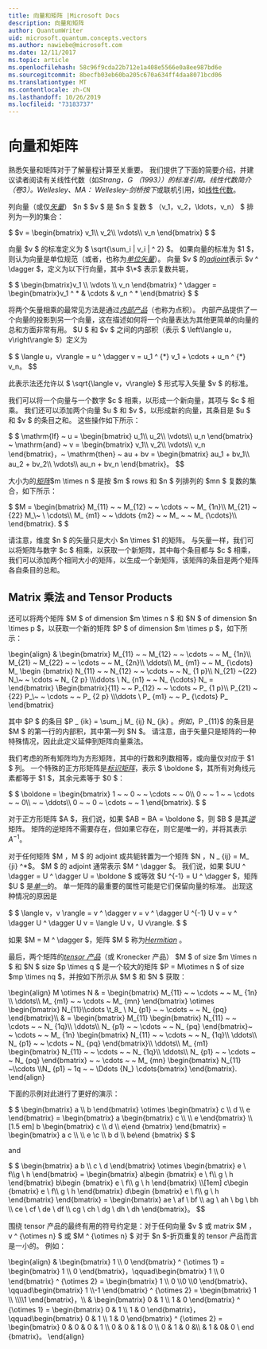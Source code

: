 ```yaml
---
title: 向量和矩阵 |Microsoft Docs
description: 向量和矩阵
author: QuantumWriter
uid: microsoft.quantum.concepts.vectors
ms.author: nawiebe@microsoft.com
ms.date: 12/11/2017
ms.topic: article
ms.openlocfilehash: 58c96f9cda22b712e1a408e5566e0a8ee987bd6e
ms.sourcegitcommit: 8becfb03eb60ba205c670a634ff4daa8071bcd06
ms.translationtype: MT
ms.contentlocale: zh-CN
ms.lasthandoff: 10/26/2019
ms.locfileid: "73183737"
---
```

# <a name="vectors-and-matrices"></a>向量和矩阵

熟悉矢量和矩阵对于了解量程计算至关重要。 我们提供了下面的简要介绍，并建议读者阅读有关线性代数（如*Strang，G （1993））的标准引用。线性代数简介（卷3）。Wellesley、MA： Wellesley-剑桥按下*或联机引用，如[线性代数](http://joshua.smcvt.edu/linearalgebra/)。

列向量（或仅[*矢量*](https://en.wikipedia.org/wiki/Vector_(mathematics_and_physics))） $n $ $v $ 是 $n $ 复数 $ （v_1，v_2，\ldots，v_n） $ 排列为一列的集合：

$ $v = \begin{bmatrix} v_1\\\\ v_2\\\\ \vdots\\\\ v_n \end{bmatrix} $ $

向量 $v $ 的标准定义为 $ \sqrt{\sum\_i | v\_i | ^ 2} $。 如果向量的标准为 $1 $，则认为向量是单位规范（或者，也称为[*单位矢量*](https://en.wikipedia.org/wiki/Unit_vector)）。 向量 $v $ 的[*adjoint*](https://en.wikipedia.org/wiki/Adjoint_matrix)表示 $v ^ \dagger $，定义为以下行向量，其中 $\*$ 表示复数共轭，

$ $ \begin{bmatrix}v_1 \\\\ \vdots \\\\ v_n \end{bmatrix} ^ \dagger = \begin{bmatrix}v_1 ^ * & \cdots & v_n ^ * \end{bmatrix} $ $

将两个矢量相乘的最常见方法是通过[*内部产品*](https://en.wikipedia.org/wiki/Inner_product_space)（也称为点积）。  内部产品提供了一个向量的投影到另一个向量，这在描述如何将一个向量表达为其他更简单的向量的总和方面非常有用。  $U $ 和 $v $ 之间的内部积（表示 $ \left\langle u，v\right\rangle $）定义为

$ $ \langle u，v\rangle = u ^ \dagger v = u\_1 ^ {\*} v_1 + \cdots + u\_n ^ {\*} v\_n。
$$

此表示法还允许以 $ \sqrt{\langle v，v\rangle} $ 形式写入矢量 $v $ 的标准。

我们可以将一个向量与一个数字 $c $ 相乘，以形成一个新向量，其项与 $c $ 相乘。 我们还可以添加两个向量 $u $ 和 $v $，以形成新的向量，其条目是 $u $ 和 $v $ 的条目之和。 这些操作如下所示：

$ $ \mathrm{If} ~ u = \begin{bmatrix} u_1\\\\ u_2\\\\ \vdots\\\\ u_n \end{bmatrix} ~ \mathrm{and} ~ v = \begin{bmatrix} v_1\\\\ v_2\\\\ \vdots\\\\ v_n \end{bmatrix}，~ \mathrm{then} ~ au + bv = \begin{bmatrix} au_1 + bv_1\\\\ au_2 + bv_2\\\\ \vdots\\\\ au_n + bv_n \end{bmatrix}。
$$

大小为的[*矩阵*](https://en.wikipedia.org/wiki/Matrix_(mathematics))$m \times n $ 是按 $m $ rows 和 $n $ 列排列的 $mn $ 复数的集合，如下所示：

$ $M = \begin{bmatrix} M_{11} ~ ~ M_{12} ~ ~ \cdots ~ ~ M_ {1n}\\\\ M_{21} ~{22} M_\\~ \\ \cdots\\\\ M_ {m1} ~ ~ \ddots {m2} ~ ~ M_ ~ ~ M_ {\cdots}\\\\ \end{bmatrix}. $ $

请注意，维度 $n $ 的矢量只是大小 $n \times $1 的矩阵。 与矢量一样，我们可以将矩阵与数字 $c $ 相乘，以获取一个新矩阵，其中每个条目都与 $c $ 相乘，我们可以添加两个相同大小的矩阵，以生成一个新矩阵，该矩阵的条目是两个矩阵各自条目的总和。 

## <a name="matrix-multiplication-and-tensor-products"></a>Matrix 乘法 and Tensor Products

还可以将两个矩阵 $M $ of dimension $m \times n $ 和 $N $ of dimension $n \times p $，以获取一个新的矩阵 $P $ of dimension $m \times p $，如下所示：

\begin{align} & \begin{bmatrix} M_{11} ~ ~ M_{12} ~ ~ \cdots ~ ~ M_ {1n}\\\\ M_{21} ~ M_{22} ~ ~ \cdots ~ ~ M_ {2n}\\\\ \ddots\\\\ M_ {m1} ~ ~ M_ {\cdots} M_ \begin {bmatrix} N_{11} ~ ~ N_{12} ~ ~ \cdots ~ ~ N_ {1 p}\\\\ N_{21} ~{22} N_\\~ ~ \cdots ~ N_ {2 p} \\\\\ddots \\ N_ {n1} ~ ~ N_ {\cdots} N_ = \end{bmatrix} \Begin{bmatrix}{11} ~ ~ P_{12} ~ ~ \cdots ~ P_ {1 p}\\\\ P_{21} ~{22} P_\\~ ~ \cdots ~ ~ P_ {2 p} \\\\\ddots \\ P_ {m1} ~ ~ P_ {\cdots} P_ \end{bmatrix}

其中 $P $ 的条目 $P _ {ik} = \sum_j M_ {ij} N_ {jk} $。 例如，$P _{11}$ 的条目是 $M $ 的第一行的内部积，其中第一列 $N $。 请注意，由于矢量只是矩阵的一种特殊情况，因此此定义延伸到矩阵向量乘法。 

我们考虑的所有矩阵均为方形矩阵，其中的行数和列数相等，或向量仅对应于 $1 $ 列。 一个特殊的正方形矩阵是[*标识矩阵*](https://en.wikipedia.org/wiki/Identity_matrix)，表示 $ \boldone $，其所有对角线元素都等于 $1 $，其余元素等于 $0 $：

$ $ \boldone = \begin{bmatrix} 1 ~ ~ 0 ~ ~ \cdots ~ ~ 0\\\\ 0 ~ ~ 1 ~ ~ \cdots ~ ~ 0\\\\ ~ ~ \ddots\\\\ 0 ~ ~ 0 ~ \cdots ~ ~ 1 \end{bmatrix}. $ $

对于正方形矩阵 $A $，我们说，如果 $AB = BA = \boldone $，则 $B $ 是其[*逆*](https://en.wikipedia.org/wiki/Invertible_matrix)矩阵。 矩阵的逆矩阵不需要存在，但如果它存在，则它是唯一的，并将其表示 $A ^{-1}$。 

对于任何矩阵 $M $，$M $ 的 adjoint 或共轭转置为一个矩阵 $N $，$N _ {ij} = M_ {ji} ^\*$。 $M $ 的 adjoint 通常表示 $M ^ \dagger $。 我们说，如果 $UU ^ \dagger = U ^ \dagger U = \boldone $ 或等效 $U ^{-1} = U ^ \dagger $，矩阵 $U $ 是[*单一*](https://en.wikipedia.org/wiki/Unitary_matrix)的。  单一矩阵的最重要的属性可能是它们保留向量的标准。  出现这种情况的原因是 

$ $ \langle v，v \rangle = v ^ \dagger v = v ^ \dagger U ^{-1} U v = v ^ \dagger U ^ \dagger U v = \langle U v，U v\rangle. $ $  

如果 $M = M ^ \dagger $，矩阵 $M $ 称为[*Hermitian*](https://en.wikipedia.org/wiki/Hermitian_matrix) 。

最后，两个矩阵的[*tensor 产品*](https://en.wikipedia.org/wiki/Tensor_product)（或 Kronecker 产品） $M $ of size $m \times n $ 和 $N $ size $p \times q $ 是一个较大的矩阵 $P = M\otimes n $ of size $mp \times nq $，并按如下所示从 $M $ 和 $N $ 获取：

\begin{align} M \otimes N & = \begin{bmatrix} M_{11} ~ ~ \cdots ~ ~ M_ {1n} \\\\ \ddots\\\\ M_ {m1} ~ ~ \cdots ~ M_ {mn} \end{bmatrix} \otimes \begin{bmatrix} N_{11}\\\cdots \\t_8_ \\ N_ {p1} ~ ~ \cdots ~ ~ N_ {pq} \end{bmatrix}\\\\ & = \begin{bmatrix} M_{11} \begin{bmatrix} N_{11} ~ ~ \cdots ~ ~ N_ {1q}\\\\ \ddots\\\\ N_ {p1} ~ ~ \cdots ~ ~ N_ {pq} \end{bmatrix}~ ~ \cdots ~ ~ M_ {1n} \begin{bmatrix} N_{11} ~ ~ \cdots ~ ~ N_ {1q}\\\\ \ddots\\\\ N_ {p1} ~ ~ \cdots ~ N_ {pq} \end{bmatrix}\\\\ \ddots\\\\ M_ {m1} \begin{bmatrix} N_{11} ~ ~ \cdots ~ ~ N_ {1q}\\\\ \ddots\\\\ N_ {p1} ~ ~ \cdots ~ ~ N_ {pq} \end{bmatrix} ~ ~ \cdots ~ ~ M_ {mn} \begin{bmatrix} N_{11} ~\\\cdots \\\\N_ {p1} ~ 1q ~ ~ \Ddots {N_} \cdots{bmatrix} \end{bmatrix}.
\end{align}

下面的示例对此进行了更好的演示：

$ $ \begin{bmatrix} a \\\\ b \end{bmatrix} \otimes \begin{bmatrix} c \\\\ d \\\\ e \end{bmatrix} = \begin{bmatrix} a \begin{bmatrix} c \\\\ \\\\ e \end{bmatrix} \\\\[1.5 em] b \begin{bmatrix} c \\\\ d \\\\ e\end {bmatrix} \end{bmatrix} = \begin{bmatrix} a c \\\\ \\\\ e \\c \\\\ b d \\\\ be\end {bmatrix} $ $

and

$ $ \begin{bmatrix} a b \\\\ c \ d \end{bmatrix} \otimes \begin{bmatrix} e \ f\\\\g \ h \end{bmatrix} = \begin{bmatrix} a\begin {bmatrix} e \ f\\\\ g \ h \end{bmatrix} b\begin {bmatrix} e \ f\\\\ g \ h \end{bmatrix} \\\\[1em] c\begin {bmatrix} e \ f\\\\ g \ h \end{bmatrix} d\begin {bmatrix} e \ f\\\\ g \ h \end{bmatrix} \end{bmatrix} = \begin{bmatrix} ae \ af \ bf \\\\ ag \ ah \ bg \ bh \\\\ ce \ cf \ de \ df \\\\ cg \ ch \ dg \ dh \ dh \end{bmatrix}。
$$

围绕 tensor 产品的最终有用的符号约定是：对于任何向量 $v $ 或 matrix $M $，$v ^ {\otimes n} $ 或 $M ^ {\otimes n} $ 对于 $n $-折页重复的 tensor 产品而言是一小的。  例如：

\begin{align} & \begin{bmatrix} 1 \\\\ 0 \end{bmatrix} ^ {\otimes 1} = \begin{bmatrix} 1 \\\\ 0 \end{bmatrix}，\qquad\begin{bmatrix} 1 \\\\ 0 \end{bmatrix} ^ {\otimes 2} = \begin{bmatrix} 1 \\\\ 0 \\\\0 \\\\0 \end{bmatrix}、\qquad\begin{bmatrix} 1 \\\\-1 \end{bmatrix} ^ {\otimes 2} = \begin{bmatrix} 1 \\\\ \\\\\\\\1 \end{bmatrix}，\\\\ & \begin{bmatrix} 0 & 1 \\\\ 1 & 0 \end{bmatrix} ^ {\otimes 1} = \begin{bmatrix} 0 & 1 \\\\ 1 & 0 \end{bmatrix}，\qquad\begin{bmatrix} 0 & 1 \\\\ 1 & 0 \end{bmatrix} ^ {\otimes 2} = \begin{bmatrix} 0 & 0 & 0 & 1 \\\\ 0 & 0 & 1 & 0 \\\\ 0 & 1 & 0 &\\\\ & 1 & 0& 0 \ end {bmatrix}。
\end{align}

